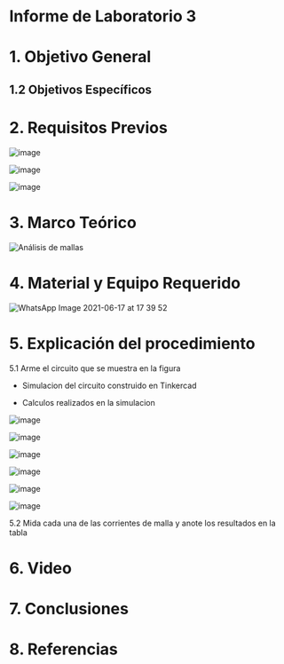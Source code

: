 # Informe de Laboratorio 3
# 1. Objetivo General


## 1.2 Objetivos Específicos



# 2. Requisitos Previos

![image](https://user-images.githubusercontent.com/85137954/122497983-f4e9f100-cfb3-11eb-9964-cdc240847e24.png)

![image](https://user-images.githubusercontent.com/85137954/122498062-15b24680-cfb4-11eb-9c62-4f388397d638.png)

![image](https://user-images.githubusercontent.com/85137954/122498133-3084bb00-cfb4-11eb-9599-319aeffe0596.png)

# 3. Marco Teórico

![Análisis de mallas](https://user-images.githubusercontent.com/85137954/122482715-b5f97280-cf96-11eb-8398-b09c400dee77.png)


# 4. Material y Equipo Requerido

![WhatsApp Image 2021-06-17 at 17 39 52](https://user-images.githubusercontent.com/85137954/122482807-e3462080-cf96-11eb-8e77-70a0d150faee.jpeg)

# 5. Explicación del procedimiento

5.1 Arme el circuito que se muestra en la figura


- Simulacion del circuito construido en Tinkercad


- Calculos realizados en la simulacion

![image](https://user-images.githubusercontent.com/85137954/122497851-ae949200-cfb3-11eb-901a-eae29709966c.png)


![image](https://user-images.githubusercontent.com/85137954/122496766-e8649900-cfb1-11eb-8ccc-d8f79deb99a3.png)

![image](https://user-images.githubusercontent.com/85137954/122496896-219d0900-cfb2-11eb-9e22-3b0abe222052.png)

![image](https://user-images.githubusercontent.com/85137954/122496998-501ae400-cfb2-11eb-84a8-300b0c9531e4.png)

![image](https://user-images.githubusercontent.com/85137954/122497165-92442580-cfb2-11eb-9248-c995e0cee67a.png)

![image](https://user-images.githubusercontent.com/85137954/122497640-552c6300-cfb3-11eb-9917-bc94f1ded7e3.png)



5.2 Mida cada una de las corrientes de malla y anote los resultados en la tabla



# 6. Video


# 7. Conclusiones

# 8. Referencias

